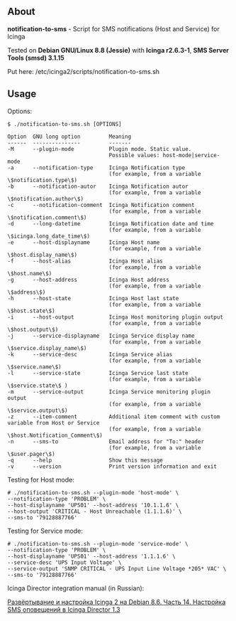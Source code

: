## About

**notification-to-sms** - Script for SMS notifications (Host and Service) for Icinga
 
Tested on **Debian GNU/Linux 8.8 (Jessie)** with **Icinga r2.6.3-1**, **SMS Server Tools (smsd) 3.1.15**

Put here: /etc/icinga2/scripts/notification-to-sms.sh 
 
## Usage

Options:

```
$ ./notification-to-sms.sh [OPTIONS]

Option  GNU long option         Meaning
------  ---------------	        -------
-M      --plugin-mode           Plugin mode. Static value. 
                                Possible values: host-mode|service-mode
-a      --notification-type     Icinga Notification type 
                                (for example, from a variable \$notification.type\$)
-b      --notification-autor    Icinga Notification autor 
                                (for example, from a variable \$notification.author\$)
-c      --notification-comment  Icinga Notification comment 
                                (for example, from a variable \$notification.comment\$)
-d      --long-datetime         Icinga Notification date and time 
                                (for example, from a variable \$icinga.long_date_time\$)
-e      --host-displayname      Icinga Host name 
                                (for example, from a variable \$host.display_name\$)
-f      --host-alias            Icinga Host alias
                                (for example, from a variable \$host.name\$)
-g      --host-address          Icinga Host address 
                                (for example, from a variable \$address\$)
-h      --host-state            Icinga Host last state 
                                (for example, from a variable \$host.state\$)
-i      --host-output           Icinga Host monitoring plugin output 
                                (for example, from a variable \$host.output\$)
-j      --service-displayname   Icinga Service display name 
                                (for example, from a variable \$service.display_name\$)
-k      --service-desc          Icinga Service alias 
                                (for example, from a variable \$service.name\$)
-l      --service-state         Icinga Service last state 
                                (for example, from a variable \$service.state\$ )
-m      --service-output        Icinga Service monitoring plugin output 
                                (for example, from a variable \$service.output\$)
-z      --item-comment          Additional item comment with custom variable from Host or Service 
                                (for example, from a variable \$host.Notification_Comment\$)
-n      --sms-to                Email address for "To:" header 
                                (for example, from a variable \$user.pager\$)
-q      --help                  Show this message
-v      --version               Print version information and exit

```

Testing for Host mode:

```
# ./notification-to-sms.sh --plugin-mode 'host-mode' \
--notification-type 'PROBLEM' \ 
--host-displayname 'UPS01' --host-address '10.1.1.6' \
--host-output 'CRITICAL - Host Unreachable (1.1.1.6)' \
--sms-to '79128887766'
```

Testing for Service mode:

```
# ./notification-to-sms.sh --plugin-mode 'service-mode' \ 
--notification-type 'PROBLEM' \
--host-displayname 'UPS01' --host-address '1.1.1.6' \
--service-desc 'UPS Input Voltage' \ 
--service-output 'SNMP CRITICAL - UPS Input Line Voltage *205* VAC' \
--sms-to '79128887766'
```

Icinga Director integration manual (in Russian):

[Развёртывание и настройка Icinga 2 на Debian 8.6. Часть 14. Настройка SMS оповещений в Icinga Director 1.3](https://blog.it-kb.ru/2017/09/15/deploy-and-configure-icinga-2-on-debian-8-part-14-icinga-director-1-3-and-sms-notifications-with-plugin-command-and-custom-shell-script/)

